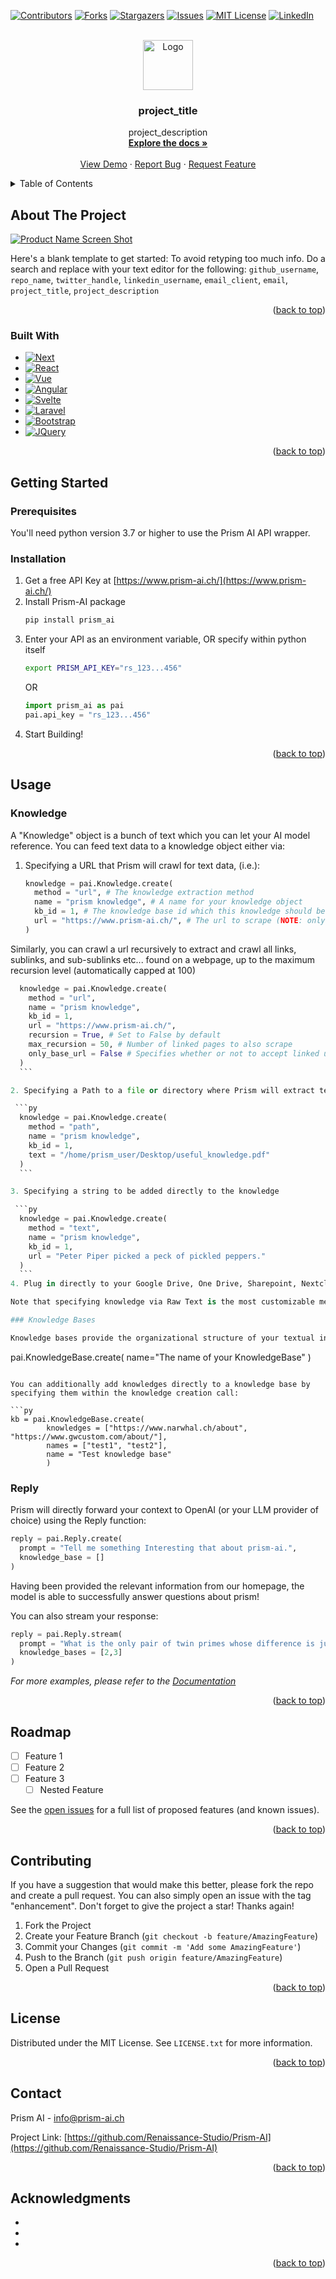 <!-- Improved compatibility of back to top link -->
<a name="readme-top"></a>

<!-- PROJECT SHIELDS -->

[![Contributors][contributors-shield]][contributors-url]
[![Forks][forks-shield]][forks-url]
[![Stargazers][stars-shield]][stars-url]
[![Issues][issues-shield]][issues-url]
[![MIT License][license-shield]][license-url]
[![LinkedIn][linkedin-shield]][linkedin-url]



<!-- PROJECT LOGO -->
<br />
<div align="center">
  <a href="https://github.com/Renaissance-Studio/Prism-AI">
    <img src="images/logo.png" alt="Logo" width="80" height="80">
  </a>

<h3 align="center">project_title</h3>

  <p align="center">
    project_description
    <br />
    <a href="https://github.com/Renaissance-Studio/Prism-AI"><strong>Explore the docs »</strong></a>
    <br />
    <br />
    <a href="https://github.com/Renaissance-Studio/Prism-AI">View Demo</a>
    ·
    <a href="https://github.com/Renaissance-Studio/Prism-AI/issues">Report Bug</a>
    ·
    <a href="https://github.com/Renaissance-Studio/Prism-AI/issues">Request Feature</a>
  </p>
</div>



<!-- TABLE OF CONTENTS -->
<details>
  <summary>Table of Contents</summary>
  <ol>
    <li>
      <a href="#about-the-project">About The Project</a>
      <ul>
        <li><a href="#built-with">Built With</a></li>
      </ul>
    </li>
    <li>
      <a href="#getting-started">Getting Started</a>
      <ul>
        <li><a href="#prerequisites">Prerequisites</a></li>
        <li><a href="#installation">Installation</a></li>
      </ul>
    </li>
    <li><a href="#usage">Usage</a></li>
    <li><a href="#roadmap">Roadmap</a></li>
    <li><a href="#contributing">Contributing</a></li>
    <li><a href="#license">License</a></li>
    <li><a href="#contact">Contact</a></li>
    <li><a href="#acknowledgments">Acknowledgments</a></li>
  </ol>
</details>



<!-- ABOUT THE PROJECT -->
## About The Project

[![Product Name Screen Shot][product-screenshot]](https://example.com)

Here's a blank template to get started: To avoid retyping too much info. Do a search and replace with your text editor for the following: `github_username`, `repo_name`, `twitter_handle`, `linkedin_username`, `email_client`, `email`, `project_title`, `project_description`

<p align="right">(<a href="#readme-top">back to top</a>)</p>



### Built With

* [![Next][Next.js]][Next-url]
* [![React][React.js]][React-url]
* [![Vue][Vue.js]][Vue-url]
* [![Angular][Angular.io]][Angular-url]
* [![Svelte][Svelte.dev]][Svelte-url]
* [![Laravel][Laravel.com]][Laravel-url]
* [![Bootstrap][Bootstrap.com]][Bootstrap-url]
* [![JQuery][JQuery.com]][JQuery-url]

<p align="right">(<a href="#readme-top">back to top</a>)</p>



<!-- GETTING STARTED -->
## Getting Started

### Prerequisites

You'll need python version 3.7 or higher to use the Prism AI API wrapper.

### Installation

1. Get a free API Key at [https://www.prism-ai.ch/](https://www.prism-ai.ch/)
2. Install Prism-AI package 
   ```sh
   pip install prism_ai
   ```
4. Enter your API as an environment variable, OR specify within python itself
   ```sh
   export PRISM_API_KEY="rs_123...456"
   ```
   OR
   ```py
   import prism_ai as pai
   pai.api_key = "rs_123...456"
   ```
5. Start Building! 

<p align="right">(<a href="#readme-top">back to top</a>)</p>



<!-- USAGE EXAMPLES -->
## Usage

### Knowledge

A "Knowledge" object is a bunch of text which you can let your AI model reference. You can feed text data to a knowledge object either via: 

 1. Specifying a URL that Prism will crawl for text data, (i.e.):
 
    ```py
    knowledge = pai.Knowledge.create(
      method = "url", # The knowledge extraction method
      name = "prism knowledge", # A name for your knowledge object 
      kb_id = 1, # The knowledge base id which this knowledge should belong to 
      url = "https://www.prism-ai.ch/", # The url to scrape (NOTE: only https will work. http urls will be rejected.)
    )
    ```

  Similarly, you can crawl a url recursively to extract and crawl all links, sublinks, and sub-sublinks etc... found on a webpage, up to the maximum recursion level (automatically capped at 100)

  ```py
    knowledge = pai.Knowledge.create(
      method = "url",
      name = "prism knowledge",
      kb_id = 1,
      url = "https://www.prism-ai.ch/",
      recursion = True, # Set to False by default
      max_recursion = 50, # Number of linked pages to also scrape
      only_base_url = False # Specifies whether or not to accept linked urls outside the provided domain network location
    )
    ```

 2. Specifying a Path to a file or directory where Prism will extract text data, 

   ```py
    knowledge = pai.Knowledge.create(
      method = "path",
      name = "prism knowledge",
      kb_id = 1,
      text = "/home/prism_user/Desktop/useful_knowledge.pdf" 
    )
    ```

 3. Specifying a string to be added directly to the knowledge

   ```py
    knowledge = pai.Knowledge.create(
      method = "text",
      name = "prism knowledge",
      kb_id = 1,
      url = "Peter Piper picked a peck of pickled peppers." 
    )
    ```
 4. Plug in directly to your Google Drive, One Drive, Sharepoint, Nextcloud, ... (Coming Soon!)

Note that specifying knowledge via Raw Text is the most customizable method by which to add knowledge to a Knowledge Base, however requires the most customization from the client. Alternatively, you can use our built in web-scrapers (point 2 above) to scrape text data from hundreds of websites siumltaneously and immediately use the resulting data in your R.A.G. pipeline. 

### Knowledge Bases 

Knowledge bases provide the organizational structure of your textual information. You can create a knowledge base like this: 

```
pai.KnowledgeBase.create(
  name="The name of your KnowledgeBase"
)
```

You can additionally add knowledges directly to a knowledge base by specifying them within the knowledge creation call: 

```py
kb = pai.KnowledgeBase.create(
        knowledges = ["https://www.narwhal.ch/about", "https://www.gwcustom.com/about/"],
        names = ["test1", "test2"],
        name = "Test knowledge base"
        )

```

### Reply

Prism will directly forward your context to OpenAI (or your LLM provider of choice) using the Reply function: 

```py
reply = pai.Reply.create(
  prompt = "Tell me something Interesting that about prism-ai.",
  knowledge_base = []
)
```

Having been provided the relevant information from our homepage, the model is able to successfully answer questions about prism! 

You can also stream your response: 

```py
reply = pai.Reply.stream(
  prompt = "What is the only pair of twin primes whose difference is just 1?",
  knowledge_bases = [2,3]
)
```

_For more examples, please refer to the [Documentation](https://www.prism-ai.ch/)_

<p align="right">(<a href="#readme-top">back to top</a>)</p>



<!-- ROADMAP -->
## Roadmap

- [ ] Feature 1
- [ ] Feature 2
- [ ] Feature 3
    - [ ] Nested Feature

See the [open issues](https://github.com/Renaissance-Studio/Prism-AI/issues) for a full list of proposed features (and known issues).

<p align="right">(<a href="#readme-top">back to top</a>)</p>



<!-- CONTRIBUTING -->
## Contributing

If you have a suggestion that would make this better, please fork the repo and create a pull request. You can also simply open an issue with the tag "enhancement".
Don't forget to give the project a star! Thanks again!

1. Fork the Project
2. Create your Feature Branch (`git checkout -b feature/AmazingFeature`)
3. Commit your Changes (`git commit -m 'Add some AmazingFeature'`)
4. Push to the Branch (`git push origin feature/AmazingFeature`)
5. Open a Pull Request

<p align="right">(<a href="#readme-top">back to top</a>)</p>



<!-- LICENSE -->
## License

Distributed under the MIT License. See `LICENSE.txt` for more information.

<p align="right">(<a href="#readme-top">back to top</a>)</p>



<!-- CONTACT -->
## Contact

Prism AI - info@prism-ai.ch
<!-- [@twitter_handle](https://twitter.com/twitter_handle)-->

Project Link: [https://github.com/Renaissance-Studio/Prism-AI](https://github.com/Renaissance-Studio/Prism-AI)

<p align="right">(<a href="#readme-top">back to top</a>)</p>



<!-- ACKNOWLEDGMENTS -->
## Acknowledgments

* []()
* []()
* []()

<p align="right">(<a href="#readme-top">back to top</a>)</p>



<!-- MARKDOWN LINKS & IMAGES -->
<!-- https://www.markdownguide.org/basic-syntax/#reference-style-links -->
[contributors-shield]: https://img.shields.io/github/contributors/github_username/repo_name.svg?style=for-the-badge
[contributors-url]: https://github.com/Renaissance-Studio/Prism-AI/graphs/contributors
[forks-shield]: https://img.shields.io/github/forks/Renaissance-Studio/Prism-AI.svg?style=for-the-badge
[forks-url]: https://github.com/Renaissance-Studio/Prism-AI/network/members
[stars-shield]: https://img.shields.io/github/stars/Renaissance-Studio/Prism-AI.svg?style=for-the-badge
[stars-url]: https://github.com/Renaissance-Studio/Prism-AI/stargazers
[issues-shield]: https://img.shields.io/github/issues/Renaissance-Studio/Prism-AI.svg?style=for-the-badge
[issues-url]: https://github.com/Renaissance-Studio/Prism-AI/issues
[license-shield]: https://img.shields.io/github/license/Renaissance-Studio/Prism-AI.svg?style=for-the-badge
[license-url]: https://github.com/Renaissance-Studio/Prism-AI/blob/master/LICENSE.txt
[linkedin-shield]: https://img.shields.io/badge/-LinkedIn-black.svg?style=for-the-badge&logo=linkedin&colorB=555
[linkedin-url]: https://linkedin.com/in/linkedin_username
[product-screenshot]: images/screenshot.png
[Next.js]: https://img.shields.io/badge/next.js-000000?style=for-the-badge&logo=nextdotjs&logoColor=white
[Next-url]: https://nextjs.org/
[React.js]: https://img.shields.io/badge/React-20232A?style=for-the-badge&logo=react&logoColor=61DAFB
[React-url]: https://reactjs.org/
[Vue.js]: https://img.shields.io/badge/Vue.js-35495E?style=for-the-badge&logo=vuedotjs&logoColor=4FC08D
[Vue-url]: https://vuejs.org/
[Angular.io]: https://img.shields.io/badge/Angular-DD0031?style=for-the-badge&logo=angular&logoColor=white
[Angular-url]: https://angular.io/
[Svelte.dev]: https://img.shields.io/badge/Svelte-4A4A55?style=for-the-badge&logo=svelte&logoColor=FF3E00
[Svelte-url]: https://svelte.dev/
[Laravel.com]: https://img.shields.io/badge/Laravel-FF2D20?style=for-the-badge&logo=laravel&logoColor=white
[Laravel-url]: https://laravel.com
[Bootstrap.com]: https://img.shields.io/badge/Bootstrap-563D7C?style=for-the-badge&logo=bootstrap&logoColor=white
[Bootstrap-url]: https://getbootstrap.com
[JQuery.com]: https://img.shields.io/badge/jQuery-0769AD?style=for-the-badge&logo=jquery&logoColor=white
[JQuery-url]: https://jquery.com 
